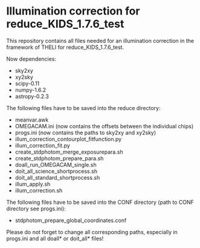 Illumination correction for reduce_KIDS_1.7.6_test
==================================================

This repository contains all files needed for an illumination correction in the framework of THELI for reduce_KIDS_1.7.6_test.

Now dependencies:
- sky2xy
- xy2sky
- scipy-0.11
- numpy-1.6.2
- astropy-0.2.3

The following files have to be saved into the reduce directory:

- meanvar.awk
- OMEGACAM.ini (now contains the offsets between the individual chips)
- progs.ini (now contains the paths to sky2xy and xy2sky)
- illum_correction_contourplot_fitfunction.py
- illum_correction_fit.py
- create_stdphotom_merge_exposurepara.sh
- create_stdphotom_prepare_para.sh
- doall_run_OMEGACAM_single.sh
- doit_all_science_shortprocess.sh
- doit_all_standard_shortprocess.sh
- illum_apply.sh
- illum_correction.sh


The following files have to be saved into the CONF directory (path to CONF directory see progs.ini):
- stdphotom_prepare_global_coordinates.conf


Please do not forget to change all corresponding paths, especially in progs.ini and all doall* or doit_all* files!
